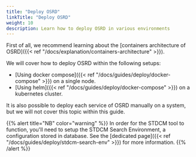 ```yaml
---
title: "Deploy OSRD"
linkTitle: "Deploy OSRD"
weight: 10
description: Learn how to deploy OSRD in various environments
---
```


First of all, we recommend learning about the [containers architecture of OSRD]({{< ref "/docs/explanation/containers-architecture" >}}).

We will cover how to deploy OSRD within the following setups:

 - [Using docker compose]({{< ref "/docs/guides/deploy/docker-compose" >}}) on a single node.
 - [Using helm]({{< ref "/docs/guides/deploy/docker-compose" >}}) on a kubernetes cluster.

It is also possible to deploy each service of OSRD manually on a system, but we will not cover this topic within this guide.


{{% alert title="NB" color="warning" %}}
In order for the STDCM tool to function, you'll need to setup the STDCM Search Environment, a configuration stored in database.
See the [dedicated page]({{< ref "/docs/guides/deploy/stdcm-search-env" >}}) for more information.
{{% /alert %}}
